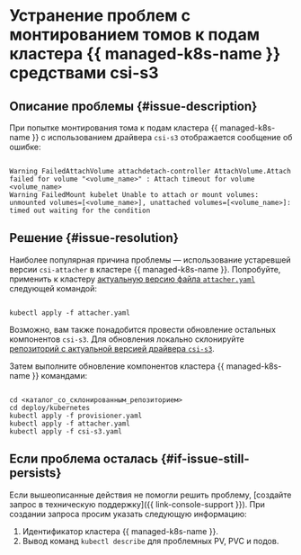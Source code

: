 # Устранение проблем с монтированием томов к подам кластера {{ managed-k8s-name }} средствами csi-s3


## Описание проблемы {#issue-description}

При попытке монтирования тома к подам кластера {{ managed-k8s-name }} с использованием драйвера `csi-s3` отображается сообщение об ошибке:

```

Warning FailedAttachVolume attachdetach-controller AttachVolume.Attach failed for volume "<volume_name>" : Attach timeout for volume <volume_name>
Warning FailedMount kubelet Unable to attach or mount volumes: unmounted volumes=[<volume_name>], unattached volumes=[<volume_name>]: timed out waiting for the condition

```

## Решение {#issue-resolution}

Наиболее популярная причина проблемы — использование устаревшей версии `csi-attacher` в кластере {{ managed-k8s-name }}. Попробуйте, применить к кластеру [актуальную версию файла `attacher.yaml`](https://github.com/yandex-cloud/k8s-csi-s3/blob/master/deploy/kubernetes/attacher.yaml) следующей командой:

```

kubectl apply -f attacher.yaml

```

Возможно, вам также понадобится провести обновление остальных компонентов `csi-s3`. 
Для обновления локально склонируйте [репозиторий с актуальной версией драйвера `csi-s3`](https://github.com/yandex-cloud/k8s-csi-s3).

Затем выполните обновление компонентов кластера {{ managed-k8s-name }} командами:

```

cd <каталог_со_склонированным_репозиторием>
cd deploy/kubernetes
kubectl apply -f provisioner.yaml
kubectl apply -f attacher.yaml
kubectl apply -f csi-s3.yaml

```

## Если проблема осталась {#if-issue-still-persists}

Если вышеописанные действия не помогли решить проблему, [создайте запрос в техническую поддержку]({{ link-console-support }}).
При создании запроса просим указать следующую информацию:

1. Идентификатор кластера {{ managed-k8s-name }}.
1. Вывод команд `kubectl describe` для проблемных PV, PVC и подов.
